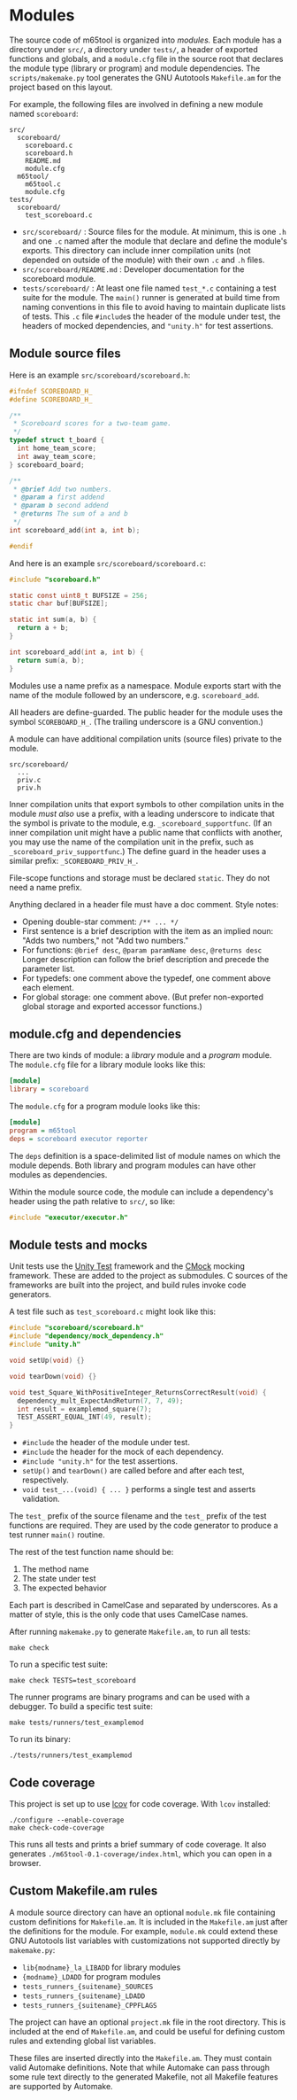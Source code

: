 # Modules

The source code of m65tool is organized into _modules._ Each module has a
directory under `src/`, a directory under `tests/`, a header of exported
functions and globals, and a `module.cfg` file in the source root that declares
the module type (library or program) and module dependencies. The
`scripts/makemake.py` tool generates the GNU Autotools `Makefile.am` for the
project based on this layout.

For example, the following files are involved in defining a new module named
`scoreboard`:

```text
src/
  scoreboard/
    scoreboard.c
    scoreboard.h
    README.md
    module.cfg
  m65tool/
    m65tool.c
    module.cfg
tests/
  scoreboard/
    test_scoreboard.c
```

- `src/scoreboard/` : Source files for the module. At minimum, this is one `.h`
  and one `.c` named after the module that declare and define the module's
  exports. This directory can include inner compilation units (not depended on
  outside of the module) with their own `.c` and `.h` files.
- `src/scoreboard/README.md` : Developer documentation for the scoreboard
  module.
- `tests/scoreboard/` : At least one file named `test_*.c` containing a test
  suite for the module. The `main()` runner is generated
  at build time from naming conventions in this file to avoid having to
  maintain duplicate lists of tests. This `.c` file `#include`s the header of
  the module under test, the headers of mocked dependencies, and `"unity.h"`
  for test assertions.

## Module source files

Here is an example `src/scoreboard/scoreboard.h`:

```c
#ifndef SCOREBOARD_H_
#define SCOREBOARD_H_

/**
 * Scoreboard scores for a two-team game.
 */
typedef struct t_board {
  int home_team_score;
  int away_team_score;
} scoreboard_board;

/**
 * @brief Add two numbers.
 * @param a first addend
 * @param b second addend
 * @returns The sum of a and b
 */
int scoreboard_add(int a, int b);

#endif
```

And here is an example `src/scoreboard/scoreboard.c`:

```c
#include "scoreboard.h"

static const uint8_t BUFSIZE = 256;
static char buf[BUFSIZE];

static int sum(a, b) {
  return a + b;
}

int scoreboard_add(int a, int b) {
  return sum(a, b);
}
```

Modules use a name prefix as a namespace. Module exports start with the name of
the module followed by an underscore, e.g. `scoreboard_add`.

All headers are define-guarded. The public header for the module uses the
symbol `SCOREBOARD_H_`. (The trailing underscore is a GNU convention.)

A module can have additional compilation units (source files) private to the
module.

```text
src/scoreboard/
  ...
  priv.c
  priv.h
```

Inner compilation units that export symbols to other compilation units in the
module _must also_ use a prefix, with a leading underscore to indicate that
the symbol is private to the module, e.g. `_scoreboard_supportfunc`. (If an
inner compilation unit might have a public name that conflicts with another,
you may use the name of the compilation unit in the prefix, such as
`_scoreboard_priv_supportfunc`.) The define guard in the header uses a similar
prefix: `_SCOREBOARD_PRIV_H_`.

File-scope functions and storage must be declared `static`. They do not need a
name prefix.

Anything declared in a header file must have a doc comment. Style notes:

- Opening double-star comment: `/** ... */`
- First sentence is a brief description with the item as an implied noun: "Adds
  two numbers," not "Add two numbers."
- For functions: `@brief desc`, `@param paramName desc`, `@returns desc` Longer
  description can follow the brief description and precede the parameter list.
- For typedefs: one comment above the typedef, one comment above each element.
- For global storage: one comment above. (But prefer non-exported global
  storage and exported accessor functions.)

## module.cfg and dependencies

There are two kinds of module: a _library_ module and a _program_ module. The
`module.cfg` file for a library module looks like this:

```ini
[module]
library = scoreboard
```

The `module.cfg` for a program module looks like this:

```ini
[module]
program = m65tool
deps = scoreboard executor reporter
```

The `deps` definition is a space-delimited list of module names on which the
module depends. Both library and program modules can have other modules as
dependencies.

Within the module source code, the module can include a dependency's header
using the path relative to `src/`, so like:

```c
#include "executor/executor.h"
```

## Module tests and mocks

Unit tests use the [Unity Test](http://www.throwtheswitch.org/unity) framework
and the [CMock](http://www.throwtheswitch.org/cmock) mocking framework. These
are added to the project as submodules. C sources of the frameworks are built
into the project, and build rules invoke code generators.

A test file such as `test_scoreboard.c` might look like this:

```c
#include "scoreboard/scoreboard.h"
#include "dependency/mock_dependency.h"
#include "unity.h"

void setUp(void) {}

void tearDown(void) {}

void test_Square_WithPositiveInteger_ReturnsCorrectResult(void) {
  dependency_mult_ExpectAndReturn(7, 7, 49);
  int result = examplemod_square(7);
  TEST_ASSERT_EQUAL_INT(49, result);
}
```

- `#include` the header of the module under test.
- `#include` the header for the mock of each dependency.
- `#include "unity.h"` for the test assertions.
- `setUp()` and `tearDown()` are called before and after each test,
  respectively.
- `void test_...(void) { ... }` performs a single test and asserts validation.

The `test_` prefix of the source filename and the `test_` prefix of the test
functions are required. They are used by the code generator to produce a test
runner `main()` routine.

The rest of the test function name should be:

1. The method name
2. The state under test
3. The expected behavior

Each part is described in CamelCase and separated by underscores. As a matter
of style, this is the only code that uses CamelCase names.

After running `makemake.py` to generate `Makefile.am`, to run all tests:

```text
make check
```

To run a specific test suite:

```text
make check TESTS=test_scoreboard
```

The runner programs are binary programs and can be used with a debugger. To
build a specific test suite:

```text
make tests/runners/test_examplemod
```

To run its binary:

```text
./tests/runners/test_examplemod
```

## Code coverage

This project is set up to use
[lcov](http://ltp.sourceforge.net/coverage/lcov.php) for code coverage. With
`lcov` installed:

```text
./configure --enable-coverage
make check-code-coverage
```

This runs all tests and prints a brief summary of code coverage. It also
generates `./m65tool-0.1-coverage/index.html`, which you can open in a browser.

## Custom Makefile.am rules

A module source directory can have an optional `module.mk` file containing
custom definitions for `Makefile.am`. It is included in the `Makefile.am` just
after the definitions for the module. For example, `module.mk` could extend
these GNU Autotools list variables with customizations not supported directly
by `makemake.py`:

- `lib{modname}_la_LIBADD` for library modules
- `{modname}_LDADD` for program modules
- `tests_runners_{suitename}_SOURCES`
- `tests_runners_{suitename}_LDADD`
- `tests_runners_{suitename}_CPPFLAGS`

The project can have an optional `project.mk` file in the root directory. This
is included at the end of `Makefile.am`, and could be useful for defining
custom rules and extending global list variables.

These files are inserted directly into the `Makefile.am`. They must contain
valid Automake definitions. Note that while Automake can pass through some rule
text directly to the generated Makefile, not all Makefile features are
supported by Automake.
